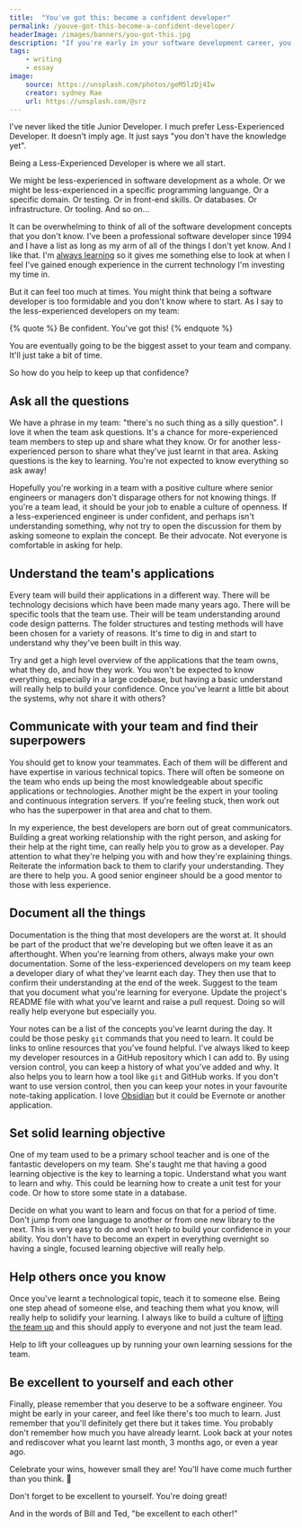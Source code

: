 ```yaml
---
title:  "You've got this: become a confident developer"
permalink: /youve-got-this-become-a-confident-developer/
headerImage: /images/banners/you-got-this.jpg
description: "If you're early in your software development career, you might not realise how good you are yet. Here are a few ideas to boost your confidence."
tags:
    - writing
    - essay
image:
    source: https://unsplash.com/photos/geM5lzDj4Iw
    creator: sydney Rae
    url: https://unsplash.com/@srz
---
```


I've never liked the title Junior Developer. I much prefer Less-Experienced Developer. It doesn't imply age. It just says "you don't have the knowledge yet".

Being a Less-Experienced Developer is where we all start.

We might be less-experienced in software development as a whole. Or we might be less-experienced in a specific programming languange. Or a specific domain. Or testing. Or in front-end skills. Or databases. Or infrastructure. Or tooling. And so on...

It can be overwhelming to think of all of the software development concepts that you don't know. I've been a professional software developer since 1994 and I have a list as long as my arm of all of the things I don't yet know. And I like that. I'm [always learning](/always-be-learning/) so it gives me something else to look at when I feel I've gained enough experience in the current technology I'm investing my time in.

But it can feel too much at times. You might think that being a software developer is too formidable and you don't know where to start. As I say to the less-experienced developers on my team:

{% quote %}
Be confident. You've got this!
{% endquote %}

You are eventually going to be the biggest asset to your team and company. It'll just take a bit of time.

So how do you help to keep up that confidence?

## Ask all the questions

We have a phrase in my team: "there's no such thing as a silly question". I love it when the team ask questions. It's a chance for more-experienced team members to step up and share what they know. Or for another less-experienced person to share what they've just learnt in that area. Asking questions is the key to learning. You're not expected to know everything so ask away!

Hopefully you're working in a team with a positive culture where senior engineers or managers don't disparage others for not knowing things. If you're a team lead, it should be your job to enable a culture of openness. If a less-experienced engineer is under confident, and perhaps isn't understanding something, why not try to open the discussion for them by asking someone to explain the concept. Be their advocate. Not everyone is comfortable in asking for help.

## Understand the team's applications

Every team will build their applications in a different way. There will be technology decisions which have been made many years ago. There will be specific tools that the team use. Their will be team understanding around code design patterns. The folder structures and testing methods will have been chosen for a variety of reasons. It's time to dig in and start to understand why they've been built in this way.

Try and get a high level overview of the applications that the team owns, what they do, and how they work. You won't be expected to know everything, especially in a large codebase, but having a basic understand will really help to build your confidence. Once you've learnt a little bit about the systems, why not share it with others?

## Communicate with your team and find their superpowers

You should get to know your teammates. Each of them will be different and have expertise in various technical topics. There will often be someone on the team who ends up being the most knowledgeable about specific applications or technologies. Another might be the expert in your tooling and continuous integration servers. If you're feeling stuck, then work out who has the superpower in that area and chat to them.

In my experience, the best developers are born out of great communicators. Building a great working relationship with the right person, and asking for their help at the right time, can really help you to grow as a developer. Pay attention to what they're helping you with and how they're explaining things. Reiterate the information back to them to clarify your understanding. They are there to help you. A good senior engineer should be a good mentor to those with less experience.

## Document all the things

Documentation is the thing that most developers are the worst at. It should be part of the product that we're developing but we often leave it as an afterthought. When you're learning from others, always make your own documentation. Some of the less-experienced developers on my team keep a developer diary of what they've learnt each day. They then use that to confirm their understanding at the end of the week. Suggest to the team that you document what you're learning for everyone. Update the project's README file with what you've learnt and raise a pull request. Doing so will really help everyone but especially you.

Your notes can be a list of the concepts you've learnt during the day. It could be those pesky `git` commands that you need to learn. It could be links to online resources that you've found helpful. I've always liked to keep my developer resources in a GitHub repository which I can add to. By using version control, you can keep a history of what you've added and why. It also helps you to learn how a tool like `git` and GitHub works. If you don't want to use version control, then you can keep your notes in your favourite note-taking application. I love [Obsidian](/beginners-guide-note-taking-obsidian/) but it could be Evernote or another application.

## Set solid learning objective

One of my team used to be a primary school teacher and is one of the fantastic developers on my team. She's taught me that having a good learning objective is the key to learning a topic. Understand what you want to learn and why. This could be learning how to create a unit test for your code. Or how to store some state in a database.

Decide on what you want to learn and focus on that for a period of time. Don't jump from one language to another or from one new library to the next. This is very easy to do and won't help to build your confidence in your ability. You don't have to become an expert in everything overnight so having a single, focused learning objective will really help.

## Help others once you know

Once you've learnt a technological topic, teach it to someone else. Being one step ahead of someone else, and teaching them what you know, will really help to solidify your learning. I always like to build a culture of [lifting the team up](/lift-your-team-up/) and this should apply to everyone and not just the team lead.

Help to lift your colleagues up by running your own learning sessions for the team.

## Be excellent to yourself and each other

Finally, please remember that you deserve to be a software engineer. You might be early in your career, and feel like there's too much to learn. Just remember that you'll definitely get there but it takes time. You probably don't remember how much you have already learnt. Look back at your notes and rediscover what you learnt last month, 3 months ago, or even a year ago.

Celebrate your wins, however small they are! You'll have come much further than you think. 🎉

Don't forget to be excellent to yourself. You're doing great!

And in the words of Bill and Ted, "be excellent to each other!"
